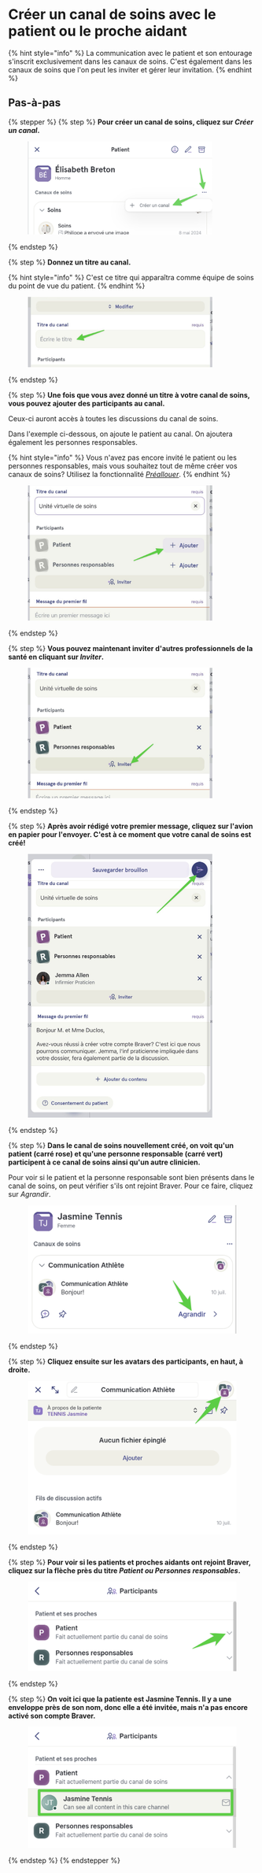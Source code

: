 # Créer un canal de soins avec le patient ou le proche aidant

{% hint style="info" %}
La communication avec le patient et son entourage s'inscrit exclusivement dans les canaux de soins. C'est également dans les canaux de soins que l'on peut les inviter et gérer leur invitation.
{% endhint %}

## Pas-à-pas

{% stepper %}
{% step %}
**Pour créer un canal de soins, cliquez sur&#x20;**_**Créer un canal**_**.**

<div align="left"><figure><img src="../../.gitbook/assets/ajouter-un-patient-ou-un-proche-aidant-a-un-nouveau-canal-de-soins - Step 1.png" alt="" width="375"><figcaption></figcaption></figure></div>
{% endstep %}

{% step %}
**Donnez un titre au canal.**

{% hint style="info" %}
C'est ce titre qui apparaîtra comme équipe de soins du point de vue du patient.
{% endhint %}

<div align="left"><figure><img src="../../.gitbook/assets/ajouter-un-patient-ou-un-proche-aidant-a-un-nouveau-canal-de-soins - Step 2.jpeg" alt="" width="375"><figcaption></figcaption></figure></div>
{% endstep %}

{% step %}
**Une fois que vous avez donné un titre à votre canal de soins, vous pouvez ajouter des participants au canal.**

Ceux-ci auront accès à toutes les discussions du canal de soins.

Dans l'exemple ci-dessous, on ajoute le patient au canal. On ajoutera également les personnes responsables.

{% hint style="info" %}
Vous n'avez pas encore invité le patient ou les personnes responsables, mais vous souhaitez tout de même créer vos canaux de soins? Utilisez la fonctionnalité [_Préallouer_](https://support.braver.net/~/revisions/dRwhEyzTHtpObgzNWuXm/pour-les-professionnels/communication-patients-et-proche-aidants/preallouer-un-patient-et-ou-proche-aidant).
{% endhint %}

<div align="left"><figure><img src="../../.gitbook/assets/ajouter-un-patient-ou-un-proche-aidant-a-un-nouveau-canal-de-soins - Step 3.jpeg" alt="" width="375"><figcaption></figcaption></figure></div>
{% endstep %}

{% step %}
**Vous pouvez maintenant inviter d'autres professionnels de la santé en cliquant sur&#x20;**_**Inviter**_**.**

<div align="left"><figure><img src="../../.gitbook/assets/ajouter-un-patient-ou-un-proche-aidant-a-un-nouveau-canal-de-soins - Step 4.jpeg" alt="" width="375"><figcaption></figcaption></figure></div>
{% endstep %}

{% step %}
**Après avoir rédigé votre premier message, cliquez sur l'avion en papier pour l'envoyer. C'est à ce moment que votre canal de soins est créé!**

<div align="left"><figure><img src="../../.gitbook/assets/ajouter-un-patient-ou-un-proche-aidant-a-un-nouveau-canal-de-soins - Step 7.jpeg" alt="" width="375"><figcaption></figcaption></figure></div>
{% endstep %}

{% step %}
**Dans le canal de soins nouvellement créé, on voit qu'un patient (carré rose) et qu'une personne responsable (carré vert) participent à ce canal de soins ainsi qu'un autre clinicien.**

Pour voir si le patient et la personne responsable sont bien présents dans le canal de soins, on peut vérifier s'ils ont rejoint Braver. Pour ce faire, cliquez sur _Agrandir_.

<div align="left"><figure><img src="../../.gitbook/assets/CleanShot 2025-09-04 at 09.41.48@2x.png" alt=""><figcaption></figcaption></figure></div>
{% endstep %}

{% step %}
**Cliquez ensuite sur les avatars des participants, en haut, à droite.**

<div align="left"><figure><img src="../../.gitbook/assets/CleanShot 2025-09-04 at 09.56.15@2x.png" alt=""><figcaption></figcaption></figure></div>
{% endstep %}

{% step %}
**Pour voir si les patients et proches aidants ont rejoint Braver, cliquez sur la flèche près du titre&#x20;**_**Patient ou Personnes responsables**_**.**

<div align="left"><figure><img src="../../.gitbook/assets/CleanShot 2025-09-04 at 10.24.50@2x.png" alt=""><figcaption></figcaption></figure></div>
{% endstep %}

{% step %}
**On voit ici que la patiente est Jasmine Tennis. Il y a une enveloppe près de son nom, donc elle a été invitée, mais n'a pas encore activé son compte Braver.**

<div align="left"><figure><img src="../../.gitbook/assets/CleanShot 2025-09-04 at 10.25.38@2x.png" alt=""><figcaption></figcaption></figure></div>
{% endstep %}
{% endstepper %}
